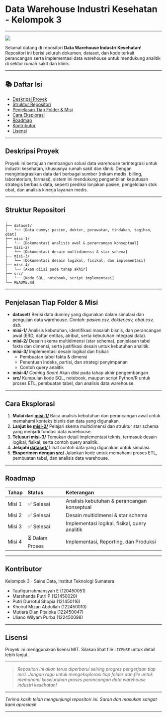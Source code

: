 

# Data Warehouse Industri Kesehatan - Kelompok 3


---
<img src="https://femboy.beauty/bn_P9f.gif" class="logo"/>

Selamat datang di repositori **Data Warehouse Industri Kesehatan**!
Repositori ini berisi seluruh dokumen, dataset, dan kode terkait perancangan serta implementasi data warehouse untuk mendukung analitik di sektor rumah sakit dan klinik.

---

## 📚 Daftar Isi

- [Deskripsi Proyek](#deskripsi-proyek)
- [Struktur Repositori](#struktur-repositori)
- [Penjelasan Tiap Folder \& Misi](#penjelasan-tiap-folder--misi)
- [Cara Eksplorasi](#cara-eksplorasi)
- [Roadmap](#roadmap)
- [Kontributor](#kontributor)
- [Lisensi](#lisensi)

---

## Deskripsi Proyek

Proyek ini bertujuan membangun solusi data warehouse terintegrasi untuk industri kesehatan, khususnya rumah sakit dan klinik. Dengan mengintegrasikan data dari berbagai sumber (rekam medis, billing, laboratorium, farmasi), sistem ini mendukung pengambilan keputusan strategis berbasis data, seperti prediksi lonjakan pasien, pengelolaan stok obat, dan analisis kinerja layanan medis.

---

## Struktur Repositori

```
.
├── dataset/
│   └── [Data dummy: pasien, dokter, perawatan, tindakan, tagihan, obat]
├── misi-1/
│   └── [Dokumentasi analisis awal & perancangan konseptual]
├── misi-2/
│   └── [Dokumentasi desain multidimensi & star schema]
├── misi-3/
│   └── [Dokumentasi desain logikal, fisikal, dan implementasi]
├── misi-4/
│   └── [Akan diisi pada tahap akhir]
├── src/
│   └── [Kode SQL, notebook, script implementasi]
└── README.md
```


---

## Penjelasan Tiap Folder \& Misi

- **dataset/**
Berisi data dummy yang digunakan dalam simulasi dan pengujian data warehouse.
*Contoh: pasien.csv, dokter.csv, obat.csv, dsb.*
- **misi-1/**
Analisis kebutuhan, identifikasi masalah bisnis, dan perancangan awal (ERD, daftar entitas, atribut, serta kebutuhan integrasi data).
- **misi-2/**
Desain skema multidimensi (star schema), penjelasan tabel fakta dan dimensi, serta justifikasi desain untuk kebutuhan analitik.
- **misi-3/**
Implementasi desain logikal dan fisikal:
    - Pembuatan tabel fakta \& dimensi
    - Penentuan indeks, partisi, dan strategi penyimpanan
    - Contoh query analitik
- **misi-4/**
*Coming Soon!*
Akan diisi pada tahap akhir pengembangan.
- **src/**
Kumpulan kode SQL, notebook, maupun script Python/R untuk proses ETL, pembuatan tabel, dan analisis data warehouse.

---

## Cara Eksplorasi

1. **Mulai dari [misi-1/](./misi-1/)**
Baca analisis kebutuhan dan perancangan awal untuk memahami konteks bisnis dan data yang digunakan.
2. **Lanjut ke [misi-2/](./misi-2/)**
Pelajari skema multidimensi dan struktur star schema yang menjadi fondasi data warehouse.
3. **Telusuri [misi-3/](./misi-3/)**
Temukan detail implementasi teknis, termasuk desain logikal, fisikal, serta contoh query analitik.
4. **Jelajahi [dataset/](./dataset/)**
Lihat contoh data yang digunakan untuk simulasi.
5. **Eksperimen dengan [src/](./src/)**
Jalankan kode untuk memahami proses ETL, pembuatan tabel, dan analisis data warehouse.

---

## Roadmap

| Tahap | Status | Keterangan |
| :-- | :-- | :-- |
| Misi 1 | ✅ Selesai | Analisis kebutuhan \& perancangan konseptual |
| Misi 2 | ✅ Selesai | Desain multidimensi \& star schema |
| Misi 3 | ✅ Selesai | Implementasi logikal, fisikal, query analitik |
| Misi 4 | ⏳ Dalam Proses | Implementasi, Reporting, dan Produksi |


---

## Kontributor

Kelompok 3 - Sains Data, Institut Teknologi Sumatera

- Taufiqurrahmansyah E (120450051)
- Marshanda Putri P (121450020)
- Putri Durrotul Shopia (121450116)
- Khoirul Mizan Abdullah (122450010)
- Mutiara Dian Pitaloka (122450047)
- Uliano Wilyam Purba (122450098)

---

## Lisensi

Proyek ini menggunakan lisensi MIT. Silakan lihat file `LICENSE` untuk detail lebih lanjut.

---

> *Repositori ini akan terus diperbarui seiring progres pengerjaan tiap misi. Jangan ragu untuk mengeksplorasi tiap folder dan file untuk memahami keseluruhan proses perancangan data warehouse industri kesehatan!*

---

*Terima kasih telah mengunjungi repositori ini. Saran dan masukan sangat kami apresiasi!*

---